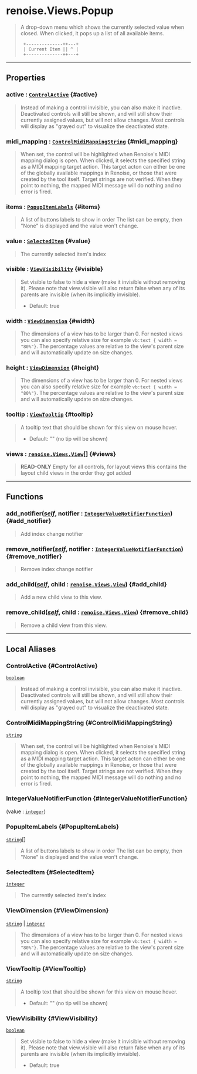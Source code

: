 # renoise.Views.Popup  
> A drop-down menu which shows the currently selected value when closed.
> When clicked, it pops up a list of all available items.
> ```text
>  +--------------++---+
>  | Current Item || ^ |
>  +--------------++---+
> ```  

<!-- toc -->
  

---  
## Properties
### active : [`ControlActive`](#ControlActive) {#active}
> Instead of making a control invisible, you can also make it inactive.
> Deactivated controls will still be shown, and will still show their
> currently assigned values, but will not allow changes. Most controls will
> display as "grayed out" to visualize the deactivated state.

### midi_mapping : [`ControlMidiMappingString`](#ControlMidiMappingString) {#midi_mapping}
> When set, the control will be highlighted when Renoise's MIDI mapping dialog
> is open. When clicked, it selects the specified string as a MIDI mapping
> target action. This target acton can either be one of the globally available
> mappings in Renoise, or those that were created by the tool itself.
> Target strings are not verified. When they point to nothing, the mapped MIDI
> message will do nothing and no error is fired.

### items : [`PopupItemLabels`](#PopupItemLabels) {#items}
> A list of buttons labels to show in order
> The list can be empty, then "None" is displayed and the value won't change.

### value : [`SelectedItem`](#SelectedItem) {#value}
> The currently selected item's index

### visible : [`ViewVisibility`](#ViewVisibility) {#visible}
> Set visible to false to hide a view (make it invisible without removing
> it). Please note that view.visible will also return false when any of its
> parents are invisible (when its implicitly invisible).
> * Default: true

### width : [`ViewDimension`](#ViewDimension) {#width}
> The dimensions of a view has to be larger than 0.
> For nested views you can also specify relative size
> for example `vb:text { width = "80%"}`. The percentage values are
> relative to the view's parent size and will automatically update on size changes.

### height : [`ViewDimension`](#ViewDimension) {#height}
> The dimensions of a view has to be larger than 0.
> For nested views you can also specify relative size
> for example `vb:text { width = "80%"}`. The percentage values are
> relative to the view's parent size and will automatically update on size changes.

### tooltip : [`ViewTooltip`](#ViewTooltip) {#tooltip}
> A tooltip text that should be shown for this view on mouse hover.
> * Default: "" (no tip will be shown)

### views : [`renoise.Views.View`](../../API/renoise/renoise.Views.View.md)[] {#views}
> **READ-ONLY** Empty for all controls, for layout views this contains the
> layout child views in the order they got added

  

---  
## Functions
### add_notifier([*self*](../../API/builtins/self.md), notifier : [`IntegerValueNotifierFunction`](#IntegerValueNotifierFunction)) {#add_notifier}
> Add index change notifier
### remove_notifier([*self*](../../API/builtins/self.md), notifier : [`IntegerValueNotifierFunction`](#IntegerValueNotifierFunction)) {#remove_notifier}
> Remove index change notifier
### add_child([*self*](../../API/builtins/self.md), child : [`renoise.Views.View`](../../API/renoise/renoise.Views.View.md)) {#add_child}
> Add a new child view to this view.
### remove_child([*self*](../../API/builtins/self.md), child : [`renoise.Views.View`](../../API/renoise/renoise.Views.View.md)) {#remove_child}
> Remove a child view from this view.  



---  
## Local Aliases  
### ControlActive {#ControlActive}
[`boolean`](../../API/builtins/boolean.md)  
> Instead of making a control invisible, you can also make it inactive.
> Deactivated controls will still be shown, and will still show their
> currently assigned values, but will not allow changes. Most controls will
> display as "grayed out" to visualize the deactivated state.  
  
### ControlMidiMappingString {#ControlMidiMappingString}
[`string`](../../API/builtins/string.md)  
> When set, the control will be highlighted when Renoise's MIDI mapping dialog
> is open. When clicked, it selects the specified string as a MIDI mapping
> target action. This target acton can either be one of the globally available
> mappings in Renoise, or those that were created by the tool itself.
> Target strings are not verified. When they point to nothing, the mapped MIDI
> message will do nothing and no error is fired.  
  
### IntegerValueNotifierFunction {#IntegerValueNotifierFunction}
(value : [`integer`](../../API/builtins/integer.md))  
  
  
### PopupItemLabels {#PopupItemLabels}
[`string`](../../API/builtins/string.md)[]  
> A list of buttons labels to show in order
> The list can be empty, then "None" is displayed and the value won't change.  
  
### SelectedItem {#SelectedItem}
[`integer`](../../API/builtins/integer.md)  
> The currently selected item's index  
  
### ViewDimension {#ViewDimension}
[`string`](../../API/builtins/string.md) | [`integer`](../../API/builtins/integer.md)  
> The dimensions of a view has to be larger than 0.
> For nested views you can also specify relative size
> for example `vb:text { width = "80%"}`. The percentage values are
> relative to the view's parent size and will automatically update on size changes.  
  
### ViewTooltip {#ViewTooltip}
[`string`](../../API/builtins/string.md)  
> A tooltip text that should be shown for this view on mouse hover.
> * Default: "" (no tip will be shown)  
  
### ViewVisibility {#ViewVisibility}
[`boolean`](../../API/builtins/boolean.md)  
> Set visible to false to hide a view (make it invisible without removing
> it). Please note that view.visible will also return false when any of its
> parents are invisible (when its implicitly invisible).
> * Default: true  
  

